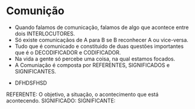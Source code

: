 Comunição
===========
- Quando falamos de comunicação, falamos de algo que acontece  entre dois INTERLOCUTORES. 
- Só existe comunicaçãos de A para B se B reconhecer A ou vice-versa.
- Tudo que é comunicado e constituido de duas questões importantes que é o DECODIFICADOR e CODIFICADOR.
- Na vida a gente só percebe uma coisa, na qual estamos focados.
- A Comuniação é composta por REFERENTES, SIGNIFICADOS e SIGNIFICANTES.
 + DFHDSFHSD


 REFERENTE: O objetivo, a situação, o acontecimento que está acontecendo.
 SIGNIFICADO:
 SIGNIFICANTE:
 
